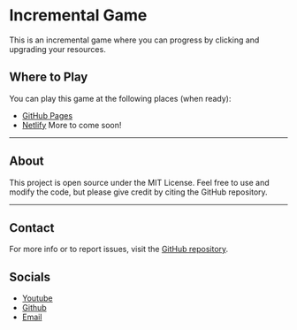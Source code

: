 # Incremental Game

This is an incremental game where you can progress by clicking and upgrading your resources.

## Where to Play

You can play this game at the following places (when ready):

- [GitHub Pages](https://smilynarwhal77.github.io/incremental-i/)
- [Netlify](https://incremental-dimensions.netlify.app/)
  More to come soon!
---

## About

This project is open source under the MIT License. Feel free to use and modify the code, but please give credit by citing the GitHub repository.

---

## Contact

For more info or to report issues, visit the [GitHub repository](https://github.com/SmilyNarwhal77/incremental-i).

## Socials
- [Youtube](https://youtube.com/@KeeganGaming23)
- [Github](https://github.com/SmilyNarwhal77)
- [Email](keegangaming23official@gmail.com)
